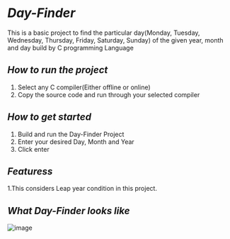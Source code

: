 # *Day-Finder*
This is a basic project to find the particular day(Monday, Tuesday, Wednesday, Thursday, Friday, Saturday, Sunday) of the given year, month and day build by C programming Language

## *How to run the project*
1. Select any C compiler(Either offline or online)
2. Copy the source code and run through your selected compiler

## *How to get started*
1. Build and run the Day-Finder Project
2. Enter your desired Day, Month and Year
3. Click enter

## *Featuress*
1.This considers Leap year condition in this project.

## *What Day-Finder looks like*
![image](https://user-images.githubusercontent.com/88368215/158636763-3c134b9f-569c-4c67-a1e2-b101d029a873.png)



